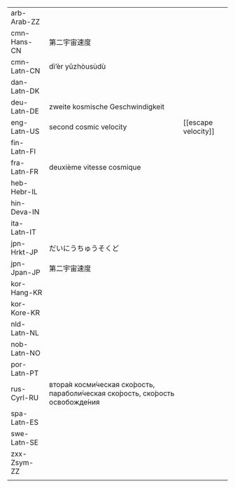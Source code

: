 | | | |
|-|-|-|
| arb-Arab-ZZ |  |  |
| cmn-Hans-CN | 第二宇宙速度 |  |
| cmn-Latn-CN | dì’èr yǔzhòusùdù |  |
| dan-Latn-DK |  |  |
| deu-Latn-DE | zweite kosmische Geschwindigkeit  |  |
| eng-Latn-US | second cosmic velocity | [[escape velocity]] |
| fin-Latn-FI |  |  |
| fra-Latn-FR | deuxième vitesse cosmique |  |
| heb-Hebr-IL |  |  |
| hin-Deva-IN |  |  |
| ita-Latn-IT |  |  |
| jpn-Hrkt-JP | だいにうちゅうそくど |  |
| jpn-Jpan-JP | 第二宇宙速度 |  |
| kor-Hang-KR |  |  |
| kor-Kore-KR |  |  |
| nld-Latn-NL |  |  |
| nob-Latn-NO |  |  |
| por-Latn-PT |  |  |
| rus-Cyrl-RU | втора́я косми́ческая ско́рость, параболи́ческая ско́рость, ско́рость освобожде́ния |  |
| spa-Latn-ES |  |  |
| swe-Latn-SE |  |  |
| zxx-Zsym-ZZ |  |  |
|  |  |  |